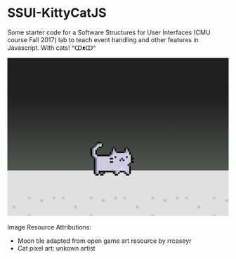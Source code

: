 # SSUI-KittyCatJS
Some starter code for a Software Structures for User Interfaces (CMU course Fall 2017) lab to teach event handling and other features in Javascript. With cats! ^ↀᴥↀ^


![kitty screenshot](https://github.com/mkery/SSUI-KittyCatJS/blob/master/images/catScreen.png?raw=true "Cat JS screenshot")


Image Resource Attributions:
* Moon tile adapted from open game art resource by rrcaseyr
* Cat pixel art: unkown artist

